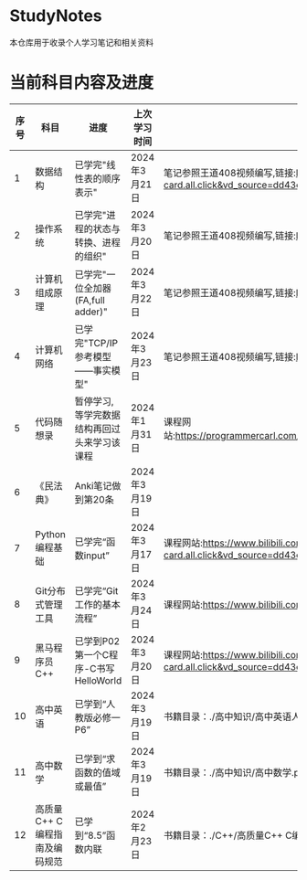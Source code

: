 # StudyNotes
本仓库用于收录个人学习笔记和相关资料

# 当前科目内容及进度
| 序号 | 科目                           | 进度                                        | 上次学习时间  | 备注                                                         |
| ---- | ------------------------------ | ------------------------------------------- | ------------- | ------------------------------------------------------------ |
| 1    | 数据结构                       | 已学完"线性表的顺序表示"                    | 2024年3月21日 | 笔记参照王道408视频编写,链接:https://www.bilibili.com/video/BV1b7411N798/?spm_id_from=333.337.search-card.all.click&vd_source=dd43c4fe7051e2cb2b7b45e14475fa44 |
| 2    | 操作系统                       | 已学完"进程的状态与转换、进程的组织"        | 2024年3月20日 | 笔记参照王道408视频编写,链接:https://www.bilibili.com/video/BV1YE411D7nH/?spm_id_from=333.337.search-card.all.click |
| 3    | 计算机组成原理                 | 已学完"一位全加器(FA,full adder)"           | 2024年3月22日 | 笔记参照王道408视频编写,链接:https://www.bilibili.com/video/BV1ps4y1d73V/?spm_id_from=333.337.search-card.all.click |
| 4    | 计算机网络                     | 已学完"TCP/IP参考模型——事实模型"            | 2024年3月23日 | 笔记参照王道408视频编写,链接:https://www.bilibili.com/video/BV19E411D78Q/?spm_id_from=333.337.search-card.all.click |
| 5    | 代码随想录                     | 暂停学习,等学完数据结构再回过头来学习该课程 | 2024年1月31日 | 课程网站:https://programmercarl.com/other/algo_pdf.html#pdf%E7%9A%84%E9%83%A8%E5%88%86%E6%88%AA%E5%9B%BE |
| 6    | 《民法典》                     | Anki笔记做到第20条                          | 2024年3月19日 |                                                              |
| 7    | Python编程基础                 | 已学完“函数input”                           | 2024年3月17日 | 课程网站:https://www.bilibili.com/video/BV1wD4y1o7AS/?spm_id_from=333.337.search-card.all.click&vd_source=dd43c4fe7051e2cb2b7b45e14475fa44 |
| 8    | Git分布式管理工具              | 已学完“Git工作的基本流程”                   | 2024年3月24日 | 课程网站:https://www.bilibili.com/video/BV1MU4y1Y7h5/?spm_id_from=333.337.search-card.all.click |
| 9    | 黑马程序员C++                  | 已学到P02第一个C程序-C书写HelloWorld        | 2024年3月20日 | 课程网站:https://www.bilibili.com/video/BV1et411b73Z/?spm_id_from=333.337.search-card.all.click&vd_source=dd43c4fe7051e2cb2b7b45e14475fa44 |
| 10   | 高中英语                       | 已学到“人教版必修一 P6”                     | 2024年3月19日 | 书籍目录：./高中知识/高中英语人教版1.pdf                     |
| 11   | 高中数学                       | 已学到“求函数的值域或最值”                  | 2024年3月19日 | 书籍目录：./高中知识/高中数学.pdf                            |
| 12   | 高质量C++  C编程指南及编码规范 | 已学到“8.5”函数内联                         | 2024年2月23日 | 书籍目录：./C++/高质量C++  C编程指南及编码规范.pdf           |

